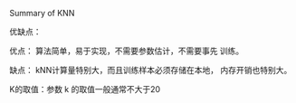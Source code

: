 Summary of KNN


优缺点：

优点：
算法简单，易于实现，不需要参数估计，不需要事先
训练。

缺点：
kNN计算量特别大，而且训练样本必须存储在本地，
内存开销也特别大。


K的取值：参数 k 的取值一般通常不大于20
